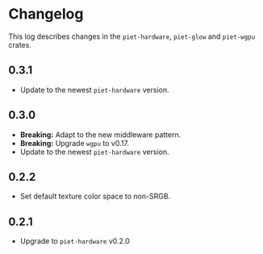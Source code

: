 # Changelog

This log describes changes in the `piet-hardware`, `piet-glow` and `piet-wgpu` crates.

## 0.3.1

- Update to the newest `piet-hardware` version.

## 0.3.0

- **Breaking:** Adapt to the new middleware pattern.
- **Breaking:** Upgrade `wgpu` to v0.17.
- Update to the newest `piet-hardware` version.

## 0.2.2

- Set default texture color space to non-SRGB.

## 0.2.1

- Upgrade to `piet-hardware` v0.2.0
